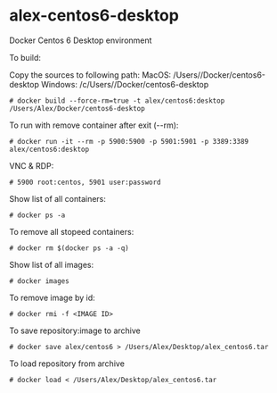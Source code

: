 alex-centos6-desktop
==========================

Docker Centos 6 Desktop environment


To build:

Copy the sources to following path:
MacOS: /Users/<USERNAME>/Docker/centos6-desktop 
Windows: /c/Users/<USERNAME>/Docker/centos6-desktop

```
# docker build --force-rm=true -t alex/centos6:desktop /Users/Alex/Docker/centos6-desktop
```

To run with remove container after exit (--rm):

```
# docker run -it --rm -p 5900:5900 -p 5901:5901 -p 3389:3389 alex/centos6:desktop
```

VNC & RDP:

```
# 5900 root:centos, 5901 user:password
```

Show list of all containers:

```
# docker ps -a
```

To remove all stopeed containers:

```
# docker rm $(docker ps -a -q)
```

Show list of all images:

```
# docker images
```

To remove image by id:

```
# docker rmi -f <IMAGE ID>
```

To save repository:image to archive
```
# docker save alex/centos6 > /Users/Alex/Desktop/alex_centos6.tar
```

To load repository from archive

```
# docker load < /Users/Alex/Desktop/alex_centos6.tar
```


